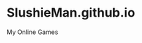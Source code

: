 # SlushieMan.github.io
My Online Games

<html>
        <head>
                <title>Hello World</title>





<html lang="en"><head><meta charset="UTF-8"/><meta content="noindex" name="robots"/><link rel="canonical" href="https://fng-slushie.itch.io/html-test"/><title>itch.io</title><meta value="Ikt1d3BvTGlQVXNXY1JlWCBVUiBCVVRUIEFYd2lnTnNwTUNvMVRYeSI=.ykAe0iJNl4IJmFvE60Cnb8FqJ2w=" name="csrf_token"/><meta content="itch.io" property="og:site_name"/><script type="text/javascript" src="https://static.itch.io/lib.js?1636244388"></script><script type="text/javascript" src="https://static.itch.io/bundle.min.js?1636244388"></script><script data-src="https://static.itch.io/react.min.js?1636244388" id="lib_react_src"></script><script type="text/javascript" src="https://static.itch.io/intern.min.js?1636244388"></script><script type="text/javascript">if (!window.location.hostname.match(/localhost/)) {        (function(i,s,o,g,r,a,m){i['GoogleAnalyticsObject']=r;i[r]=i[r]||function(){
        (i[r].q=i[r].q||[]).push(arguments)},i[r].l=1*new Date();a=s.createElement(o),
        m=s.getElementsByTagName(o)[0];a.async=1;a.src=g;m.parentNode.insertBefore(a,m)
        })(window,document,'script','//www.google-analytics.com/analytics.js','ga');

        ga("create", {"cookieDomain":"auto","userId":"3694810","trackingId":"UA-136625-13"})
        ga("set", 'anonymizeIp', true);
        ga("send", "pageview");
        ga("require", "ecommerce");
      }</script><link rel="stylesheet" href="https://static.itch.io/upload_embed.css?1636244388"/><script type="text/javascript" src="https://static.itch.io/upload_embed.js?1636244388"></script><style type="text/css" id="embed_theme">body{background-color:#333333}.itchio_footer svg.svgicon{fill:#ffffff}
</style><body data-page_name="upload_embed" data-host="itch.io" class="locale_en no_theme_toggle"><div id="upload_embed_page_781" class="upload_embed_page page_widget"><div class="game_frame"><iframe mozallowfullscreen="true" frameborder="0" src="//v6p9d9t4.ssl.hwcdn.net/html/4732417/index.html" scrolling="no" webkitallowfullscreen="true" msallowfullscreen="true" height="100%" allowtransparency="true" id="game_drop" width="100%" allowfullscreen="true"></iframe></div><div class="itchio_footer"><a target="_blank" href="https://fng-slushie.itch.io/html-test"><svg viewBox="0 0 775 199" height="14" width="55" class="svgicon icon_itchio_full" role="img" aria-hidden fill="currentColor" version="1.1"><path d="M253.95 174.12V70.95h34.81v103.17h-34.81zm17.614-111.56q-8.808 0-13.63-4.404-4.614-4.403-4.614-11.743 0-6.92 4.613-11.743 4.823-4.823 13.63-4.823 8.808 0 13.422 4.823 4.823 4.823 4.823 11.743 0 7.34-4.823 11.743-4.613 4.404-13.42 4.404zM340.7 176.22q-15.1 0-22.86-7.97-7.548-8.177-7.548-22.647v-48.86h-13.84V70.948h13.84V45.784h34.81V70.95h22.65v25.79H345.1v43.828q0 4.824 1.888 6.92 2.097 1.888 6.29 1.888 5.663 0 12.373-5.033l7.97 22.858q-6.08 4.2-13.84 6.71-7.76 2.31-19.08 2.31zm85.62 0q-23.907 0-37.747-13.63-13.63-13.632-13.63-39.635 0-18.873 7.758-31.665 7.97-13.21 19.93-17.825 12.58-4.823 23.28-4.823 13.42 0 22.44 5.452 9.02 5.243 13.21 11.534 4.41 6.29 6.29 9.856l-24.11 15.518q-3.35-6.92-7.34-10.905-3.98-3.984-9.64-3.984-7.97 0-12.58 6.29-4.61 6.292-4.61 19.084 0 13.84 5.45 20.34 5.45 6.502 15.52 6.502 7.97 0 13.21-2.94 5.45-2.94 10.277-7.55l11.115 26q-5.034 4.19-14.89 8.39-9.856 3.98-23.906 3.98zm50.65-2.1V34.04h35.02v42.57q4.403-3.146 10.694-5.452 6.29-2.517 15.1-2.517 18.453 0 27.47 10.49 9.227 10.49 9.227 29.57v65.43h-35.02v-61.24q0-8.8-3.35-12.79-3.35-4.19-8.81-4.19-4.61 0-8.6 2.1-3.98 2.1-6.71 4.41v71.72h-35.02zm124.4 2.1q-8.39 0-13.212-4.823-4.823-4.823-4.823-12.372 0-7.55 4.823-12.582 4.823-5.033 13.21-5.033 7.97 0 12.793 5.033 4.83 5.033 4.83 12.582 0 7.55-4.82 12.372-4.61 4.823-12.79 4.823zm25.75-2.1V70.95h34.81v103.17h-34.81zm17.61-111.54q-8.81 0-13.632-4.404-4.613-4.404-4.613-11.743 0-6.92 4.613-11.743 4.823-4.823 13.63-4.823 8.808 0 13.422 4.823 4.823 4.823 4.823 11.743 0 7.34-4.823 11.743-4.613 4.404-13.42 4.404zm78.67 113.64q-12.164 0-21.6-3.984-9.437-4.194-16.147-11.324-6.5-7.34-10.066-17.196-3.355-10.066-3.355-21.81 0-17.404 7.55-30.406 7.758-12.792 19.292-17.825 11.743-5.033 24.325-5.033 18.03 0 29.77 8.388 11.95 8.388 16.78 20.97 4.82 12.582 4.82 23.906 0 11.743-3.57 21.81-3.35 9.855-10.07 17.195-6.5 7.13-16.15 11.33-9.435 3.99-21.6 3.99zm0-26.842q8.807 0 12.79-7.34 3.985-7.55 3.985-20.13 0-11.954-4.194-19.084-4.19-7.13-12.58-7.13-8.18 0-12.37 7.13-4.19 7.13-4.19 19.083 0 12.582 3.99 20.13 4.2 7.34 12.58 7.34z"/><path d="M28.832 1.228C19.188 6.954.186 28.785.004 34.51v9.478c0 12.014 11.23 22.572 21.424 22.572 12.24 0 22.44-10.146 22.442-22.187 0 12.04 9.85 22.187 22.093 22.187 12.242 0 21.776-10.146 21.776-22.187 0 12.04 10.47 22.187 22.71 22.187h.22c12.24 0 22.72-10.146 22.72-22.187 0 12.04 9.53 22.187 21.77 22.187s22.09-10.146 22.09-22.187c0 12.04 10.2 22.187 22.44 22.187 10.19 0 21.42-10.557 21.42-22.572V34.51c-.19-5.725-19.19-27.556-28.83-33.282-29.97-1.053-50.76-1.234-81.73-1.23C79.59 0 37.36.483 28.83 1.228zm58.753 59.674c-1.166 2.046-2.627 3.903-4.308 5.546-4.62 4.52-10.956 7.32-17.94 7.32-6.985 0-13.356-2.8-17.976-7.322-1.67-1.64-2.94-3.394-4.11-5.436v.004c-1.16 2.046-2.79 3.798-4.46 5.44-4.62 4.52-10.99 7.317-17.97 7.317-.84 0-1.71-.23-2.42-.47-.982 10.25-1.4 20.04-1.545 27.19v.04c-.02 3.63-.035 6.61-.054 10.75.19 21.51-2.13 69.7 9.48 81.54 17.99 4.2 51.094 6.11 84.31 6.12h.003c33.214-.01 66.32-1.92 84.31-6.11 11.61-11.843 9.29-60.033 9.48-81.536-.017-4.14-.034-7.122-.053-10.75v-.04c-.15-7.142-.565-16.935-1.55-27.183-.71.24-1.587.473-2.43.473-6.98 0-13.354-2.797-17.975-7.316-1.675-1.644-3.3-3.396-4.463-5.44l-.005-.006c-1.166 2.04-2.437 3.797-4.112 5.436-4.62 4.522-10.99 7.322-17.973 7.322s-13.32-2.8-17.94-7.32c-1.68-1.644-3.14-3.5-4.31-5.547-1.163 2.04-2.59 3.907-4.266 5.546-4.62 4.52-10.99 7.32-17.98 7.32-.244 0-.49-.01-.73-.02h-.008c-.243.01-.486.02-.73.02-6.986 0-13.357-2.8-17.978-7.32-1.678-1.64-3.106-3.503-4.27-5.544zM69.123 84.775l-.002.008h.02c7.31.016 13.81 0 21.85 8.783 6.34-.663 12.95-.996 19.58-.985h.01c6.63-.01 13.24.33 19.58.99 8.05-8.78 14.54-8.76 21.85-8.78h.02v-.01c3.458 0 17.27 0 26.9 27.04l10.347 37.1c7.665 27.6-2.453 28.28-15.073 28.3-18.72-.69-29.08-14.29-29.08-27.88-10.36 1.7-22.45 2.55-34.535 2.55h-.005c-12.086 0-24.172-.85-34.53-2.55 0 13.59-10.36 27.18-29.078 27.88-12.62-.02-22.74-.7-15.073-28.29l10.34-37.1c9.63-27.04 23.45-27.04 26.9-27.04zm41.44 21.25v.007c-.017.017-19.702 18.096-23.24 24.526l12.89-.516v11.24c0 .527 5.174.313 10.35.074h.007c5.177.24 10.35.453 10.35-.073v-11.24l12.89.514c-3.538-6.43-23.24-24.525-23.24-24.525v-.006l-.002.002z" /></svg></a><div class="spacer"></div><button title="Fullscreen" class="fullscreen_btn"><svg height="14" width="14" class="svgicon icon_enlarge" role="img" aria-hidden viewBox="0 0 500 500" version="1.1"><path d="m 0,0 v 203.12521 l 78.125081,-78.12508 93.750099,93.7501 46.87505,-46.87505 -93.7501,-93.7501 L 203.12521,0 Z m 296.87531,0 78.12508,78.12508 -93.7501,93.7501 46.87505,46.87505 93.7501,-93.7501 78.12508,78.12508 V 0 Z M 171.87518,281.25029 78.125081,375.00039 0,296.87531 v 203.12521 h 203.12521 l -78.12508,-78.12508 93.7501,-93.7501 z m 156.25016,0 -46.87505,46.87505 93.7501,93.7501 -78.12508,78.12508 H 500.00052 V 296.87531 l -78.12508,78.12508 z" /></svg></button></div></div><script type="text/javascript">new I.UploadEmbed('#upload_embed_page_781', {"upload":{"url":"\/\/v6p9d9t4.ssl.hwcdn.net\/html\/4732417\/index.html","upload_id":4732417,"type":"html"}});</script></body></head></html>
